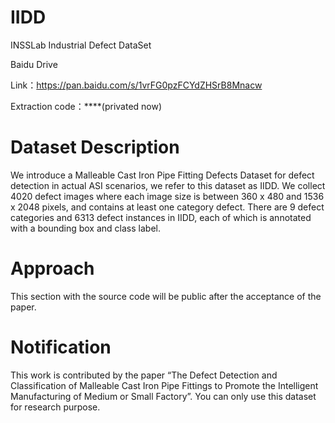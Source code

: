 # IIDD

INSSLab Industrial Defect DataSet

Baidu Drive

Link：https://pan.baidu.com/s/1vrFG0pzFCYdZHSrB8Mnacw

Extraction code：****(privated now) 

# Dataset Description
We introduce a Malleable Cast Iron Pipe Fitting Defects Dataset for defect detection in actual ASI scenarios, we refer to this dataset as IIDD. We collect 4020 defect images where each image size is between 360 x 480 and 1536 x 2048 pixels, and contains at least one category defect. There are 9 defect categories and 6313 defect instances in IIDD, each of which is annotated with a bounding box and class label.

# Approach
This section with the source code will be public after the acceptance of the paper.

# Notification

This work is contributed by the paper “The Defect Detection and Classification of Malleable Cast Iron Pipe Fittings to
Promote the Intelligent Manufacturing of Medium or Small Factory”. You can only use this dataset for research purpose.

